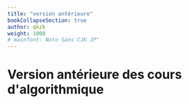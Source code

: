 ```yaml
---
title: "version antérieure"
bookCollapseSection: true
author: qkzk
weight: 1000
# mainfont: Noto Sans CJK JP"
---
```



# Version antérieure des cours d'algorithmique
